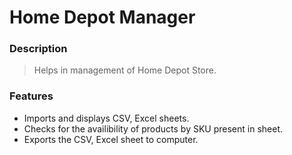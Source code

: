 # Home Depot Manager

### Description
>  Helps in management of Home Depot Store.

### Features
- Imports and displays CSV, Excel sheets.
- Checks for the availibility of products by SKU present in sheet.
- Exports the CSV, Excel  sheet to computer.
